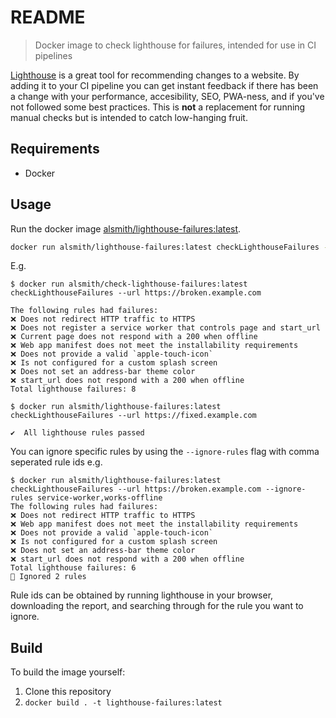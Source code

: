 # README #

> Docker image to check lighthouse for failures, intended for use in CI pipelines

[Lighthouse](https://developers.google.com/web/tools/lighthouse/) is a great tool for recommending changes to a website. By adding it to your CI pipeline you can get instant feedback if there has been a change with your performance, accesibility, SEO, PWA-ness, and if you've not followed some best practices. This is **not** a replacement for running manual checks but is intended to catch low-hanging fruit.

## Requirements ##

* Docker

## Usage ##

Run the docker image [alsmith/lighthouse-failures:latest](https://hub.docker.com/r/alsmith/lighthouse-failures).

```bash
docker run alsmith/lighthouse-failures:latest checkLighthouseFailures --url <your website>
```

E.g.

```
$ docker run alsmith/check-lighthouse-failures:latest checkLighthouseFailures --url https://broken.example.com

The following rules had failures:
❌ Does not redirect HTTP traffic to HTTPS
❌ Does not register a service worker that controls page and start_url
❌ Current page does not respond with a 200 when offline
❌ Web app manifest does not meet the installability requirements
❌ Does not provide a valid `apple-touch-icon`
❌ Is not configured for a custom splash screen
❌ Does not set an address-bar theme color
❌ start_url does not respond with a 200 when offline
Total lighthouse failures: 8

$ docker run alsmith/lighthouse-failures:latest checkLighthouseFailures --url https://fixed.example.com

✔️  All lighthouse rules passed
```

You can ignore specific rules by using the `--ignore-rules` flag with comma seperated rule ids e.g.

```
$ docker run alsmith/lighthouse-failures:latest checkLighthouseFailures --url https://broken.example.com --ignore-rules service-worker,works-offline
The following rules had failures:
❌ Does not redirect HTTP traffic to HTTPS
❌ Web app manifest does not meet the installability requirements
❌ Does not provide a valid `apple-touch-icon`
❌ Is not configured for a custom splash screen
❌ Does not set an address-bar theme color
❌ start_url does not respond with a 200 when offline
Total lighthouse failures: 6
🤫 Ignored 2 rules
```

Rule ids can be obtained by running lighthouse in your browser, downloading the report, and searching through for the rule you want to ignore.

## Build ##

To build the image yourself:

1. Clone this repository
1. `docker build . -t lighthouse-failures:latest`
